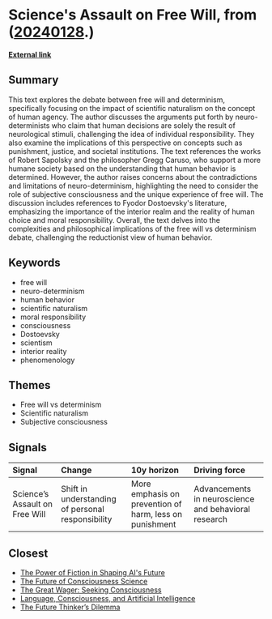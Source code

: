 # __Science's Assault on Free Will__, from ([20240128](https://kghosh.substack.com/p/20240128).)

__[External link](https://lawliberty.org/sciences-assault-on-free-will/)__



## Summary

This text explores the debate between free will and determinism, specifically focusing on the impact of scientific naturalism on the concept of human agency. The author discusses the arguments put forth by neuro-determinists who claim that human decisions are solely the result of neurological stimuli, challenging the idea of individual responsibility. They also examine the implications of this perspective on concepts such as punishment, justice, and societal institutions. The text references the works of Robert Sapolsky and the philosopher Gregg Caruso, who support a more humane society based on the understanding that human behavior is determined. However, the author raises concerns about the contradictions and limitations of neuro-determinism, highlighting the need to consider the role of subjective consciousness and the unique experience of free will. The discussion includes references to Fyodor Dostoevsky's literature, emphasizing the importance of the interior realm and the reality of human choice and moral responsibility. Overall, the text delves into the complexities and philosophical implications of the free will vs determinism debate, challenging the reductionist view of human behavior.

## Keywords

* free will
* neuro-determinism
* human behavior
* scientific naturalism
* moral responsibility
* consciousness
* Dostoevsky
* scientism
* interior reality
* phenomenology

## Themes

* Free will vs determinism
* Scientific naturalism
* Subjective consciousness

## Signals

| Signal                         | Change                                            | 10y horizon                                             | Driving force                                        |
|:-------------------------------|:--------------------------------------------------|:--------------------------------------------------------|:-----------------------------------------------------|
| Science’s Assault on Free Will | Shift in understanding of personal responsibility | More emphasis on prevention of harm, less on punishment | Advancements in neuroscience and behavioral research |

## Closest

* [The Power of Fiction in Shaping AI's Future](026067bce7eb8accee127cf0cac4dfa5)
* [The Future of Consciousness Science](098f4de4b2e0da23ef41a92329c5e761)
* [The Great Wager: Seeking Consciousness](a22ee1f3d953a98514b92c413784feea)
* [Language, Consciousness, and Artificial Intelligence](be997e3b990e47741f965552e6c37b79)
* [The Future Thinker’s Dilemma](670b7a7f03caef5935520a962c78dd5a)